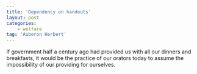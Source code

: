 ```yaml
---
title: 'Dependency on handouts'
layout: post
categories:
    - welfare
tag: 'Auberon Herbert'
---
```


If government half a century ago had provided us with all our dinners and breakfasts, it would be the practice of our orators today to assume the impossibility of our providing for ourselves.